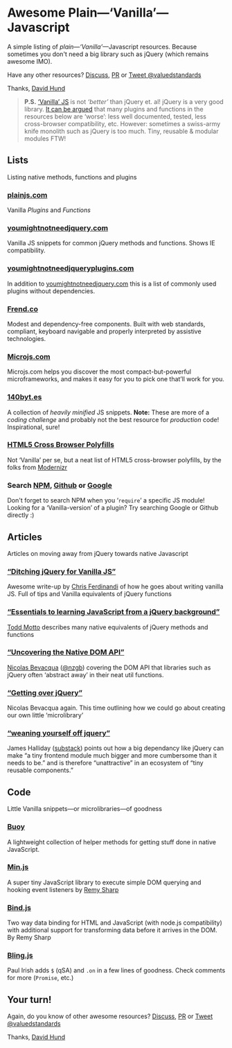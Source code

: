 # Awesome Plain—‘Vanilla’—Javascript

A simple listing of *plain*—*‘Vanilla’*—Javascript resources.
Because sometimes you don't need a big library such as jQuery (which remains awesome IMO).

Have any other resources? [Discuss](), [PR]() or [Tweet @valuedstandards](https://twitter.com/valuedstandards)

Thanks, [David Hund](http://valuedstandards.com)


> **P.S.** [‘Vanilla’ JS](http://vanilla-js.com/) is not *‘better’* than jQuery et. al!
jQuery is a very good library. [It can be argued](http://stackoverflow.com/a/3393922) that many plugins and functions in the resources below are ‘worse’: less well documented, tested, less cross-browser compatibility, etc. However: sometimes a swiss-army knife monolith such as jQuery is too much. Tiny, reusable & modular modules FTW!



## Lists

Listing native methods, functions and plugins

### [plainjs.com](https://plainjs.com/)

Vanilla *Plugins* and *Functions*

### [youmightnotneedjquery.com](http://youmightnotneedjquery.com/)

Vanilla JS snippets for common jQuery methods and functions. Shows IE compatibility.

### [youmightnotneedjqueryplugins.com](http://youmightnotneedjqueryplugins.com/)

In addition to [youmightnotneedjquery.com](http://youmightnotneedjquery.com/) this is a list of commonly used plugins without dependencies.

### [Frend.co](https://frend.co/)

Modest and dependency-free components. Built with web standards, compliant, keyboard navigable and properly interpreted by assistive technologies.

### [Microjs.com](http://microjs.com/)

Microjs.com helps you discover the most compact-but-powerful microframeworks, and makes it easy for you to pick one that’ll work for you.

### [140byt.es](http://www.140byt.es/)

A collection of *heavily minified* JS snippets. **Note:** These are more of a *coding challenge* and probably not the best resource for *production* code! Inspirational, sure!

### [HTML5 Cross Browser Polyfills](https://github.com/Modernizr/Modernizr/wiki/HTML5-Cross-browser-Polyfills)

Not ‘Vanilla’ per se, but a neat list of HTML5 cross-browser polyfills, by the folks from [Modernizr](http://modernizr.com/)

### Search [NPM](https://www.npmjs.com/), [Github](https://github.com/search?l=JavaScript&o=desc&q=vanilla&s=&type=Repositories&utf8=%E2%9C%93) or [Google](https://www.google.com/?q=Vanilla+JS+%3Cplugin%3E)

Don't forget to search NPM when you ‘`require`’ a specific JS module! Looking for a ‘Vanilla-version’ of a plugin? Try searching Google or Github directly :)


## Articles

Articles on moving away from jQuery towards native Javascript

### [“Ditching jQuery for Vanilla JS”](http://gomakethings.com/ditching-jquery)

Awesome write-up by [Chris Ferdinandi](http://gomakethings.com/) of how he goes about writing vanilla JS. Full of tips and Vanilla equivalents of jQuery functions

### [“Essentials to learning JavaScript from a jQuery background”](http://toddmotto.com/is-it-time-to-drop-jquery-essentials-to-learning-javascript-from-a-jquery-background/)

[Todd Motto](http://toddmotto.com/) describes many native equivalents of jQuery methods and functions

### [“Uncovering the Native DOM API”](http://ponyfoo.com/articles/uncovering-the-native-dom-api)

[Nicolas Bevacqua](http://ponyfoo.com/) ([@nzgb](https://twitter.com/nzgb)) covering the DOM API that libraries such as jQuery often ‘abstract away’ in their neat util functions.

### [“Getting over jQuery”](http://ponyfoo.com/articles/getting-over-jquery)

Nicolas Bevacqua again. This time outlining how we could go about creating our own little ‘microlibrary’

### [“weaning yourself off jquery”](http://substack.net/weaning_yourself_off_jquery)

James Halliday ([substack](https://github.com/substack)) points out how a big dependancy like jQuery can make “a tiny frontend module much bigger and more cumbersome than it needs to be.” and is therefore “unattractive” in an ecosystem of “tiny reusable components.”



## Code

Little Vanilla snippets—or microlibraries—of goodness

### [Buoy](https://github.com/cferdinandi/buoy)

A lightweight collection of helper methods for getting stuff done in native JavaScript.

### [Min.js](https://github.com/remy/min.js)

A super tiny JavaScript library to execute simple DOM querying and hooking event listeners by [Remy Sharp](https://remysharp.com/)

### [Bind.js](https://github.com/remy/bind.js)

Two way data binding for HTML and JavaScript (with node.js compatibility) with additional support for transforming data before it arrives in the DOM. By Remy Sharp

### [Bling.js](https://gist.github.com/paulirish/12fb951a8b893a454b32)

Paul Irish adds `$` (qSA) and `.on` in a few lines of goodness. Check comments for more (`Promise`, etc.)



## Your turn!

Again, do you know of other awesome resources? [Discuss](), [PR]() or [Tweet @valuedstandards](https://twitter.com/valuedstandards)

Thanks, [David Hund](http://valuedstandards.com)
